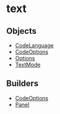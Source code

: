 # <span class="badge package-variant-panelcfg"></span> text

## Objects

 * <span class="badge object-type-enum"></span> [CodeLanguage](./object-CodeLanguage.md)
 * <span class="badge object-type-class"></span> [CodeOptions](./object-CodeOptions.md)
 * <span class="badge object-type-class"></span> [Options](./object-Options.md)
 * <span class="badge object-type-enum"></span> [TextMode](./object-TextMode.md)
## Builders

 * <span class="badge builder"></span> [CodeOptions](./builder-CodeOptions.md)
 * <span class="badge builder"></span> [Panel](./builder-Panel.md)
